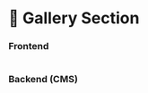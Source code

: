 # 📎 Gallery Section

### **Frontend**

<figure><img src="../../.gitbook/assets/gallery-section.png" alt=""><figcaption></figcaption></figure>

### Backend (CMS)

<figure><img src="../../.gitbook/assets/gallery-section-cms.png" alt=""><figcaption></figcaption></figure>

